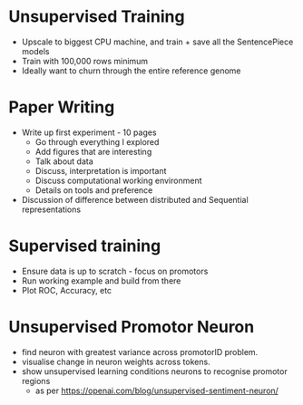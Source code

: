 # Unsupervised Training
- Upscale to biggest CPU machine, and train + save all the SentencePiece models
- Train with 100,000 rows minimum
- Ideally want to churn through the entire reference genome

# Paper Writing
- Write up first experiment - 10 pages
    - Go through everything I explored
    - Add figures that are interesting
    - Talk about data
    - Discuss, interpretation is important
    - Discuss computational working environment
    - Details on tools and preference
- Discussion of difference between distributed and Sequential representations

# Supervised training
- Ensure data is up to scratch - focus on promotors
- Run working example and build from there
- Plot ROC, Accuracy, etc

# Unsupervised Promotor Neuron
- find neuron with greatest variance across promotorID problem.
- visualise change in neuron weights across tokens.
- show unsupervised learning conditions neurons to recognise promotor regions
  - as per https://openai.com/blog/unsupervised-sentiment-neuron/